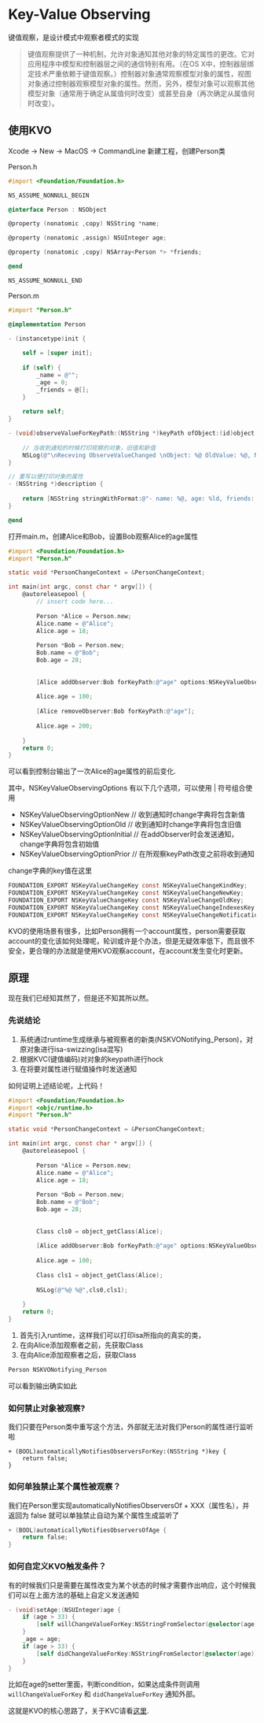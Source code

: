 # Key-Value Observing

键值观察，是设计模式中观察者模式的实现

> 键值观察提供了一种机制，允许对象通知其他对象的特定属性的更改。它对应用程序中模型和控制器层之间的通信特别有用。（在OS X中，控制器层绑定技术严重依赖于键值观察。）控制器对象通常观察模型对象的属性，视图对象通过控制器观察模型对象的属性。然而，另外，模型对象可以观察其他模型对象（通常用于确定从属值何时改变）或甚至自身（再次确定从属值何时改变）。

## 使用KVO

Xcode -> New -> MacOS -> CommandLine 新建工程，创建Person类

Person.h

```objectivec
#import <Foundation/Foundation.h>

NS_ASSUME_NONNULL_BEGIN

@interface Person : NSObject

@property (nonatomic ,copy) NSString *name;

@property (nonatomic ,assign) NSUInteger age;

@property (nonatomic ,copy) NSArray<Person *> *friends;

@end

NS_ASSUME_NONNULL_END
```

Person.m

```objectivec
#import "Person.h"

@implementation Person

- (instancetype)init {
    
    self = [super init];
    
    if (self) {
        _name = @"";
        _age = 0;
        _friends = @[];
    }
    
    return self;
}

- (void)observeValueForKeyPath:(NSString *)keyPath ofObject:(id)object change:(NSDictionary<NSKeyValueChangeKey,id> *)change context:(void *)context {
    
    // 当收到通知的时候打印观察的对象，旧值和新值
    NSLog(@"\nReceving ObserveValueChanged \nObject: %@ OldValue: %@, NewValue: %@",object, change[NSKeyValueChangeOldKey], change[NSKeyValueChangeNewKey]);
}

// 重写以便打印对象的属性
- (NSString *)description {
    
    return [NSString stringWithFormat:@"- name: %@, age: %ld, friends: %@",self.name, self.age, self.friends];
}

@end
```

打开main.m，创建Alice和Bob，设置Bob观察Alice的age属性

```objectivec
#import <Foundation/Foundation.h>
#import "Person.h"

static void *PersonChangeContext = &PersonChangeContext;

int main(int argc, const char * argv[]) {
    @autoreleasepool {
        // insert code here...
        
        Person *Alice = Person.new;
        Alice.name = @"Alice";
        Alice.age = 18;
        
        Person *Bob = Person.new;
        Bob.name = @"Bob";
        Bob.age = 28;
        
        
        [Alice addObserver:Bob forKeyPath:@"age" options:NSKeyValueObservingOptionOld|NSKeyValueObservingOptionNew context:PersonChangeContext];
        
        Alice.age = 100;
        
        [Alice removeObserver:Bob forKeyPath:@"age"];
        
        Alice.age = 200;
        
    }
    return 0;
}
```

可以看到控制台输出了一次Alice的age属性的前后变化.

其中，NSKeyValueObservingOptions 有以下几个选项，可以使用 | 符号组合使用

- NSKeyValueObservingOptionNew // 收到通知时change字典将包含新值
- NSKeyValueObservingOptionOld // 收到通知时change字典将包含旧值
- NSKeyValueObservingOptionInitial // 在addObserver时会发送通知，change字典将包含初始值
- NSKeyValueObservingOptionPrior // 在所观察keyPath改变之前将收到通知

change字典的key值在这里

```objectivec
FOUNDATION_EXPORT NSKeyValueChangeKey const NSKeyValueChangeKindKey;
FOUNDATION_EXPORT NSKeyValueChangeKey const NSKeyValueChangeNewKey;
FOUNDATION_EXPORT NSKeyValueChangeKey const NSKeyValueChangeOldKey;
FOUNDATION_EXPORT NSKeyValueChangeKey const NSKeyValueChangeIndexesKey;
FOUNDATION_EXPORT NSKeyValueChangeKey const NSKeyValueChangeNotificationIsPriorKey 
```

KVO的使用场景有很多，比如Person拥有一个account属性，person需要获取account的变化该如何处理呢，轮训或许是个办法，但是无疑效率低下，而且很不安全，更合理的办法就是使用KVO观察account，在account发生变化时更新。

## 原理

现在我们已经知其然了，但是还不知其所以然。

### 先说结论

1. 系统通过runtime生成继承与被观察者的新类(NSKVONotifying_Person)，对原对象进行isa-swizzing(isa混写)
2. 根据KVC(键值编码)对对象的keypath进行hock
3. 在将要对属性进行赋值操作时发送通知

如何证明上述结论呢，上代码！

```objectivec
#import <Foundation/Foundation.h>
#import <objc/runtime.h>
#import "Person.h"

static void *PersonChangeContext = &PersonChangeContext;

int main(int argc, const char * argv[]) {
    @autoreleasepool {        
        
        Person *Alice = Person.new;
        Alice.name = @"Alice";
        Alice.age = 18;
        
        Person *Bob = Person.new;
        Bob.name = @"Bob";
        Bob.age = 28;
        
        
        Class cls0 = object_getClass(Alice);
        
        [Alice addObserver:Bob forKeyPath:@"age" options:NSKeyValueObservingOptionOld|NSKeyValueObservingOptionNew context:PersonChangeContext];
        
        Alice.age = 100;
        
        Class cls1 = object_getClass(Alice);
        
        NSLog(@"%@ %@",cls0,cls1);
        
    }
    return 0;
}
```

1. 首先引入runtime，这样我们可以打印isa所指向的真实的类，
2. 在向Alice添加观察者之前，先获取Class
3. 在向Alice添加观察者之后，获取Class

```objectivec
Person NSKVONotifying_Person
```

可以看到输出确实如此

### 如何禁止对象被观察?

我们只要在Person类中重写这个方法，外部就无法对我们Person的属性进行监听啦

```objc
+ (BOOL)automaticallyNotifiesObserversForKey:(NSString *)key {
    return false;
}
```

### 如何单独禁止某个属性被观察？

我们在Person里实现automaticallyNotifiesObserversOf + XXX（属性名），并返回为 false 就可以单独禁止自动为某个属性生成监听了

```objectivec
+ (BOOL)automaticallyNotifiesObserversOfAge {
    return false;
}
```

### 如何自定义KVO触发条件？

有的时候我们只是需要在属性改变为某个状态的时候才需要作出响应，这个时候我们可以在上面方法的基础上自定义发送通知

```objectivec
- (void)setAge:(NSUInteger)age {
    if (age > 33) {
        [self willChangeValueForKey:NSStringFromSelector(@selector(age))];
    }
    _age = age;
    if (age > 33) {
        [self didChangeValueForKey:NSStringFromSelector(@selector(age))];
    }
}
```

比如在age的setter里面，判断condition，如果达成条件则调用 `willChangeValueForKey` 和 `didChangeValueForKey` 通知外部。

这就是KVO的核心思路了，关于KVC请看[这里](https://k.felixplus.top/kvc/).